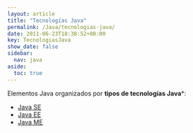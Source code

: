 ```yaml
---
layout: article
title: "Tecnologías Java"
permalink: /Java/tecnologias-java/
date: 2011-06-23T18:38:52+00:00
key: TecnologiasJava
show_date: false
sidebar:
  nav: java
aside:
  toc: true
---
```


Elementos Java organizados por **tipos de tecnologías Java***: 

<ul>
  <li><a href="/Java/tag/java-se/">Java SE</a></li>
  <li><a href="/Java/tag/java-ee/">Java EE</a></li>
  <li><a href="/Java/tag/java-me/">Java ME</a></li>
</ul>